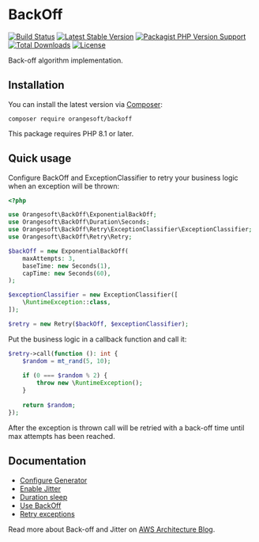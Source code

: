 # BackOff

[![Build Status](https://img.shields.io/github/workflow/status/Orangesoft-Development/backoff/build/main?style=plastic)](https://github.com/Orangesoft-Development/backoff/actions/workflows/continuous-integration.yml)
[![Latest Stable Version](https://img.shields.io/packagist/v/orangesoft/backoff?style=plastic)](https://packagist.org/packages/orangesoft/backoff)
[![Packagist PHP Version Support](https://img.shields.io/packagist/php-v/orangesoft/backoff?style=plastic&color=8892BF)](https://packagist.org/packages/orangesoft/backoff)
[![Total Downloads](https://img.shields.io/packagist/dt/orangesoft/backoff?style=plastic)](https://packagist.org/packages/orangesoft/backoff)
[![License](https://img.shields.io/packagist/l/orangesoft/backoff?style=plastic&color=428F7E)](https://packagist.org/packages/orangesoft/backoff)

Back-off algorithm implementation.

## Installation

You can install the latest version via [Composer](https://getcomposer.org/):

```text
composer require orangesoft/backoff
```

This package requires PHP 8.1 or later.

## Quick usage

Configure BackOff and ExceptionClassifier to retry your business logic when an exception will be thrown:

```php
<?php

use Orangesoft\BackOff\ExponentialBackOff;
use Orangesoft\BackOff\Duration\Seconds;
use Orangesoft\BackOff\Retry\ExceptionClassifier\ExceptionClassifier;
use Orangesoft\BackOff\Retry\Retry;

$backOff = new ExponentialBackOff(
    maxAttempts: 3,
    baseTime: new Seconds(1),
    capTime: new Seconds(60),
);

$exceptionClassifier = new ExceptionClassifier([
    \RuntimeException::class,
]);

$retry = new Retry($backOff, $exceptionClassifier);
```

Put the business logic in a callback function and call it:

```php
$retry->call(function (): int {
    $random = mt_rand(5, 10);
    
    if (0 === $random % 2) {
        throw new \RuntimeException();
    }
    
    return $random;
});
```

After the exception is thrown call will be retried with a back-off time until max attempts has been reached.

## Documentation

- [Configure Generator](docs/index.md#configure-generator)
- [Enable Jitter](docs/index.md#enable-jitter)
- [Duration sleep](docs/index.md#duration-sleep)
- [Use BackOff](docs/index.md#use-backoff)
- [Retry exceptions](docs/index.md#retry-exceptions)

Read more about Back-off and Jitter on [AWS Architecture Blog](https://aws.amazon.com/ru/blogs/architecture/exponential-backoff-and-jitter/).
